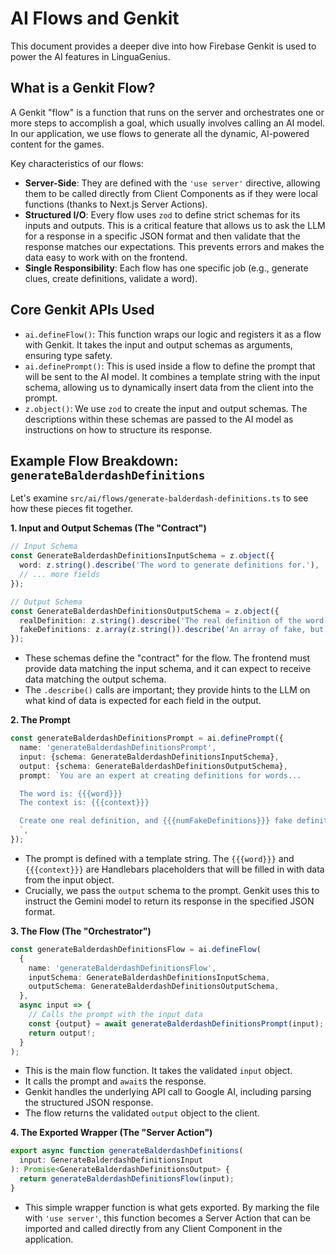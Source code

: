 # AI Flows and Genkit

This document provides a deeper dive into how Firebase Genkit is used to power the AI features in LinguaGenius.

## What is a Genkit Flow?

A Genkit "flow" is a function that runs on the server and orchestrates one or more steps to accomplish a goal, which usually involves calling an AI model. In our application, we use flows to generate all the dynamic, AI-powered content for the games.

Key characteristics of our flows:

-   **Server-Side**: They are defined with the `'use server'` directive, allowing them to be called directly from Client Components as if they were local functions (thanks to Next.js Server Actions).
-   **Structured I/O**: Every flow uses `zod` to define strict schemas for its inputs and outputs. This is a critical feature that allows us to ask the LLM for a response in a specific JSON format and then validate that the response matches our expectations. This prevents errors and makes the data easy to work with on the frontend.
-   **Single Responsibility**: Each flow has one specific job (e.g., generate clues, create definitions, validate a word).

## Core Genkit APIs Used

-   `ai.defineFlow()`: This function wraps our logic and registers it as a flow with Genkit. It takes the input and output schemas as arguments, ensuring type safety.
-   `ai.definePrompt()`: This is used inside a flow to define the prompt that will be sent to the AI model. It combines a template string with the input schema, allowing us to dynamically insert data from the client into the prompt.
-   `z.object()`: We use `zod` to create the input and output schemas. The descriptions within these schemas are passed to the AI model as instructions on how to structure its response.

## Example Flow Breakdown: `generateBalderdashDefinitions`

Let's examine `src/ai/flows/generate-balderdash-definitions.ts` to see how these pieces fit together.

**1. Input and Output Schemas (The "Contract")**

```typescript
// Input Schema
const GenerateBalderdashDefinitionsInputSchema = z.object({
  word: z.string().describe('The word to generate definitions for.'),
  // ... more fields
});

// Output Schema
const GenerateBalderdashDefinitionsOutputSchema = z.object({
  realDefinition: z.string().describe('The real definition of the word.'),
  fakeDefinitions: z.array(z.string()).describe('An array of fake, but plausible, definitions...'),
});
```

-   These schemas define the "contract" for the flow. The frontend must provide data matching the input schema, and it can expect to receive data matching the output schema.
-   The `.describe()` calls are important; they provide hints to the LLM on what kind of data is expected for each field in the output.

**2. The Prompt**

```typescript
const generateBalderdashDefinitionsPrompt = ai.definePrompt({
  name: 'generateBalderdashDefinitionsPrompt',
  input: {schema: GenerateBalderdashDefinitionsInputSchema},
  output: {schema: GenerateBalderdashDefinitionsOutputSchema},
  prompt: `You are an expert at creating definitions for words...

  The word is: {{{word}}}
  The context is: {{{context}}}

  Create one real definition, and {{{numFakeDefinitions}}} fake definitions...
  `,
});
```

-   The prompt is defined with a template string. The `{{{word}}}` and `{{{context}}}` are Handlebars placeholders that will be filled in with data from the input object.
-   Crucially, we pass the `output` schema to the prompt. Genkit uses this to instruct the Gemini model to return its response in the specified JSON format.

**3. The Flow (The "Orchestrator")**

```typescript
const generateBalderdashDefinitionsFlow = ai.defineFlow(
  {
    name: 'generateBalderdashDefinitionsFlow',
    inputSchema: GenerateBalderdashDefinitionsInputSchema,
    outputSchema: GenerateBalderdashDefinitionsOutputSchema,
  },
  async input => {
    // Calls the prompt with the input data
    const {output} = await generateBalderdashDefinitionsPrompt(input);
    return output!;
  }
);
```

-   This is the main flow function. It takes the validated `input` object.
-   It calls the prompt and `await`s the response.
-   Genkit handles the underlying API call to Google AI, including parsing the structured JSON response.
-   The flow returns the validated `output` object to the client.

**4. The Exported Wrapper (The "Server Action")**

```typescript
export async function generateBalderdashDefinitions(
  input: GenerateBalderdashDefinitionsInput
): Promise<GenerateBalderdashDefinitionsOutput> {
  return generateBalderdashDefinitionsFlow(input);
}
```

-   This simple wrapper function is what gets exported. By marking the file with `'use server'`, this function becomes a Server Action that can be imported and called directly from any Client Component in the application.
